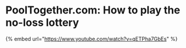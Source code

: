 # PoolTogether.com: How to play the no-loss lottery

{% embed url="https://www.youtube.com/watch?v=qETPha7GbEs" %}



